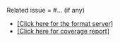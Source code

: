 <!-- Thank for your PR! If it's your first time contributing to Taichi, please make sure you have read Contributor Guideline(https://taichi.readthedocs.io/en/latest/contributor_guide.html) (last update: March 26, 2019). -->

<!-- Please always prepend your PR title with tags such as [Metal], [CUDA], [Doc], [Example]. Use a lowercased tag (e.g. [cuda]), for PRs that are invisible to end-users (e.g. intermediate implementation). More details: http://taichi.readthedocs.io/en/latest/contributor_guide.html#prtags -->

Related issue = #... (if any)

- [[Click here for the format server]](http://kun.csail.mit.edu:31415/)
- [[Click here for coverage report]](http://codecov.io/gh/taichi-dev/taichi/)
